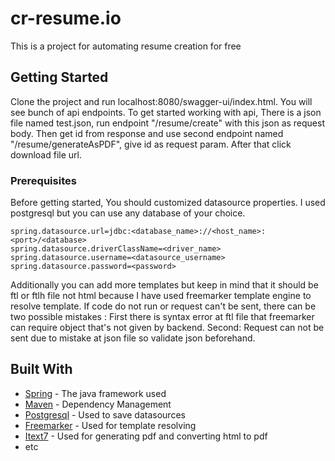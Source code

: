# cr-resume.io


This is a project for automating resume creation for free

## Getting Started

Clone the project and run localhost:8080/swagger-ui/index.html. You will see bunch of api endpoints. To get started working with api, There is a json file named test.json, run endpoint "/resume/create"
with this json as request body. Then get id from response and use second endpoint named "/resume/generateAsPDF", give id as request param. After that click download file url.

### Prerequisites

Before getting started, You should customized datasource properties. I used postgresql but you can use any database of your choice.
```
spring.datasource.url=jdbc:<database_name>://<host_name>:<port>/<database>
spring.datasource.driverClassName=<driver_name>
spring.datasource.username=<datasource_username>
spring.datasource.password=<password>
```

Additionally you can add more templates but keep in mind that it should be ftl or ftlh file not html because I have used freemarker template engine to resolve template.
If code do not run or request can't be sent, there can be two possible mistakes : First there is syntax error at ftl file that freemarker can require object that's not given by backend.
Second: Request can not be sent due to mistake at json file so validate json beforehand. 



## Built With

* [Spring](http://www.docs.spring.io/1.0.2/docs/) - The java framework used
* [Maven](https://maven.apache.org/) - Dependency Management
* [Postgresql](https://org.postgresql.com) - Used to save datasources
* [Freemarker](https://freemarker.apache.org) - Used for template resolving
* [Itext7](https://kb.itextpdf.com) - Used for generating pdf and converting html to pdf
* etc
